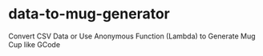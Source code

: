 # data-to-mug-generator
Convert CSV Data or Use Anonymous Function (Lambda) to Generate Mug Cup like GCode
